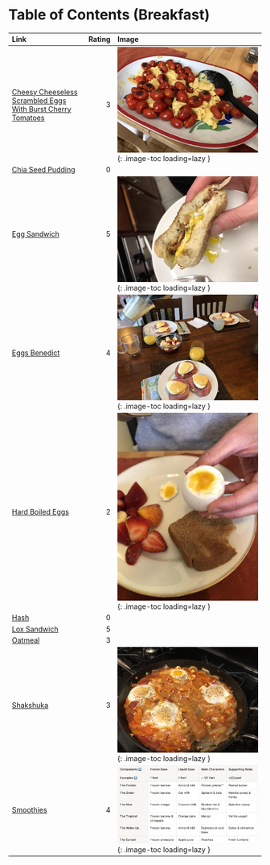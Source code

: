 # Table of Contents (Breakfast)

| Link                                                                                                                            |   Rating | Image                                                                                                                                                               |
|:--------------------------------------------------------------------------------------------------------------------------------|---------:|:--------------------------------------------------------------------------------------------------------------------------------------------------------------------|
| [Cheesy Cheeseless Scrambled Eggs With Burst Cherry Tomatoes](./cheesy_cheeseless_scrambled_eggs_with_burst_cherry_tomatoes.md) |        3 | ![cheesy_cheeseless_scrambled_eggs_with_burst_cherry_tomatoes.jpeg](./cheesy_cheeseless_scrambled_eggs_with_burst_cherry_tomatoes.jpeg){: .image-toc loading=lazy } |
| [Chia Seed Pudding](./chia_seed_pudding.md)                                                                                     |        0 | <!-- TODO: Capture image -->                                                                                                                                        |
| [Egg Sandwich](./egg_sandwich.md)                                                                                               |        5 | ![egg_sandwich.jpeg](./egg_sandwich.jpeg){: .image-toc loading=lazy }                                                                                               |
| [Eggs Benedict](./eggs_benedict.md)                                                                                             |        4 | ![eggs_benedict.jpg](./eggs_benedict.jpg){: .image-toc loading=lazy }                                                                                               |
| [Hard Boiled Eggs](./hard_boiled_eggs.md)                                                                                       |        2 | ![hard_boiled_eggs.jpeg](./hard_boiled_eggs.jpeg){: .image-toc loading=lazy }                                                                                       |
| [Hash](./hash.md)                                                                                                               |        0 | <!-- TODO: Capture image -->                                                                                                                                        |
| [Lox Sandwich](./lox_sandwich.md)                                                                                               |        5 | <!-- TODO: Capture image -->                                                                                                                                        |
| [Oatmeal](./oatmeal.md)                                                                                                         |        3 | <!-- TODO: Capture image -->                                                                                                                                        |
| [Shakshuka](./shakshuka.md)                                                                                                     |        3 | ![shakshuka.jpeg](./shakshuka.jpeg){: .image-toc loading=lazy }                                                                                                     |
| [Smoothies](./smoothies.md)                                                                                                     |        4 | ![smoothies-table.jpg](./smoothies-table.jpg){: .image-toc loading=lazy }                                                                                           |
